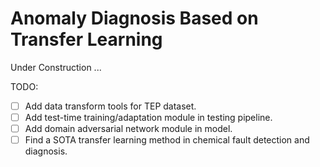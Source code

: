 # Anomaly Diagnosis Based on Transfer Learning

Under Construction ...

TODO:  
- [ ] Add data transform tools for TEP dataset.  
- [ ] Add test-time training/adaptation module in testing pipeline.  
- [ ] Add domain adversarial network module in model.  
- [ ] Find a SOTA transfer learning method in chemical fault detection and diagnosis.  
